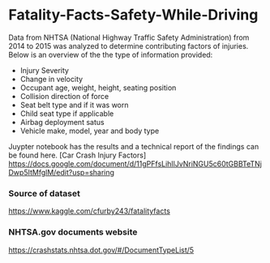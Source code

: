 # Fatality-Facts-Safety-While-Driving
Data from NHTSA (National Highway Traffic Safety Administration) from 2014 to 2015 was analyzed to determine contributing factors of injuries.  Below is an overview of the the type of information provided: 
- Injury Severity
- Change in velocity
- Occupant age, weight, height, seating position
- Collision direction of force
- Seat belt type and if it was worn 
- Child seat type if applicable
- Airbag deployment satus
- Vehicle make, model, year and body type 

Juypter notebook has the results and a technical report of the findings can be found here. [Car Crash Injury Factors]  
https://docs.google.com/document/d/11gPFfsLihIlJvNriNGU5c60tGBBTeTNjDwp5ItMfglM/edit?usp=sharing


### Source of dataset
https://www.kaggle.com/cfurby243/fatalityfacts
### NHTSA.gov documents website
https://crashstats.nhtsa.dot.gov/#/DocumentTypeList/5
